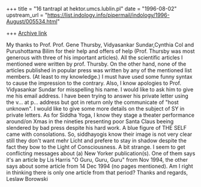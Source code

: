 +++
title = "16 tantrapl at hektor.umcs.lublin.pl"
date = "1996-08-02"
upstream_url = "https://list.indology.info/pipermail/indology/1996-August/005534.html"

+++
[Archive link](https://list.indology.info/pipermail/indology/1996-August/005534.html)

My thanks to Prof. Prof. Gene Thursby, Vidyasankar Sundar,Cynthia Col and
Purushottama Bilim for their help and offers of help (Prof. Thursby was most 
generous with three of his important articles). All the scientific articles
I mentioned were written by prof. Thursby. On the other hand, none of the
articles published in popular press was written by any of the mentioned list
members. (At least to my knowledge.) I must have used some funny syntax 
to cause the impression to the contrary.
	Also, I know apologies to Prof. Vidyasankar Sundar for misspelling
his name. I would like to ask him to give me his email address. I have been
trying to answer his private letter using the v... at p... address but got in
return only the communicate of "host unknown". I would like to give 
some more details on the subject of SY in private letters.
	As for Siddha Yoga, I know they stage a theater performance
around/on Xmas in the nineties presenting poor Santa Claus beeing slendered
by bad press despite his hard work. A blue figure of THE SELF came with
consolations. So, siddhayogis know their image is not very clear still
they don't want mehr Licht and prefere to stay in shadow despite the fact
they bow to the Light of Consciousness. A bit strange.
	I seem to get conflicting messages about (a) New Yorker
publication(s). One of them says it's an article by Lis Harris "O Guru,
Guru, Guru" from Nov 1994, the other says about some article from 14 Dec 
1994 (no pages mentioned). Am I right in thinking there is only one article
from that period? 
	Thanks and regards,
				Leslaw Borowski






